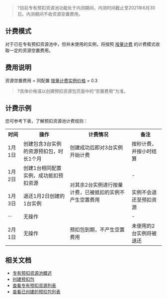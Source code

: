 >?目前专有预扣资源池功能处于内测期间，内测时间截止至2021年6月30日。内测期间不收资源空置费用。

## 计费模式
对于已在专有预扣资源池中，但并未使用的实例，将按照 [按量计费](https://cloud.tencent.com/document/product/213/2180#.E6.8C.89.E9.87.8F.E8.AE.A1.E8.B4.B9) 的计费模式收取一定的资源空置费用。 

## 费用说明
资源空置费用 = 同配置 [按量计费实例价格](https://cloud.tencent.com/document/product/213/2176#.E6.8C.89.E9.87.8F.E8.AE.A1.E8.B4.B9.E5.AE.9E.E4.BE.8B.E4.BB.B7.E6.A0.BC) × 0.3
>?具体价格请以创建预扣资源包页面中的“空置费用”为准。
>


## 计费示例
您可参考下表，了解预扣资源池计费规则：
<table>
<tr>
<th width="10%">时间</th><th>操作</th><th>计费情况</th><th>备注</th>
</tr>
<tr>
<td>1月1日</td>
<td>创建包含3台实例的资源预扣包，时长1个月</td>
<td>创建成功后即对3台实例开始计费</td>
<td>按秒计费，并按小时结算</td>
</tr>
<tr>
<td>1月2日</td>
<td>创建1台相同配置实例，成功抵扣预扣资源</td>
<td rowspan=3>对其余2台实例进行按量计费，已被抵扣的实例不产生空置费用</td>
<td>- </td>
</tr>
<tr>
<td>1月3日</td>
<td>退还1月2日创建的1台实例</td>
<td>实例不会退还至预扣资源</td>
</tr>
<tr>
<td>···</td>
<td>无操作</td>
<td>-</td>
</tr>
<tr>
<td>2月1日</td>
<td>无操作</td>
<td>预扣包到期，不产生空置费用</td>
<td>未使用的2台实例将被退还</td>
</tr>
</table>

## 相关文档
- [专有预扣资源池概述](https://cloud.tencent.com/document/product/213/56707)
- [创建预扣包](https://cloud.tencent.com/document/product/213/56709)
- [查看专有预扣资源列表](https://cloud.tencent.com/document/product/213/56710)
- [查看已创建的预扣包列表](https://cloud.tencent.com/document/product/213/56711)
